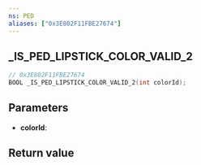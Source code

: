```yaml
---
ns: PED
aliases: ["0x3E802F11FBE27674"]
---
```

## _IS_PED_LIPSTICK_COLOR_VALID_2

```c
// 0x3E802F11FBE27674
BOOL _IS_PED_LIPSTICK_COLOR_VALID_2(int colorId);
```

## Parameters
* **colorId**: 

## Return value
